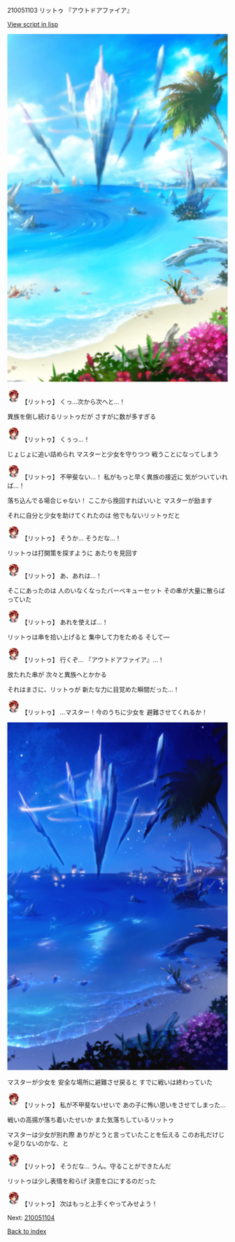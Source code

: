 210051103 リットゥ 『アウトドアファイア』

[View script in lisp](../scripts/210051103.txt)

![sea_beach_day.png](../images/backgrounds/sea_beach_day.png)

<img src="../images/units/2100511.png" alt="2100511.png" height="34"/>
【リットゥ】
くっ…次から次へと…！

異族を倒し続けるリットゥだが
さすがに数が多すぎる

<img src="../images/units/2100511.png" alt="2100511.png" height="34"/>
【リットゥ】
くぅっ…！

じょじょに追い詰められ
マスターと少女を守りつつ
戦うことになってしまう

<img src="../images/units/2100511.png" alt="2100511.png" height="34"/>
【リットゥ】
不甲斐ない…！
私がもっと早く異族の接近に
気がついていれば…！

落ち込んでる場合じゃない！
ここから挽回すればいいと
マスターが励ます

それに自分と少女を助けてくれたのは
他でもないリットゥだと

<img src="../images/units/2100511.png" alt="2100511.png" height="34"/>
【リットゥ】
そうか…
そうだな…！

リットゥは打開策を探すように
あたりを見回す

<img src="../images/units/2100511.png" alt="2100511.png" height="34"/>
【リットゥ】
あ、あれは…！

そこにあったのは
人のいなくなったバーベキューセット
その串が大量に散らばっていた

<img src="../images/units/2100511.png" alt="2100511.png" height="34"/>
【リットゥ】
あれを使えば…！

リットゥは串を拾い上げると
集中して力をためる
そして―

<img src="../images/units/2100511.png" alt="2100511.png" height="34"/>
【リットゥ】
行くぞ…
『アウトドアファイア』…！

放たれた串が
次々と異族へとかかる

それはまさに、リットゥが
新たな力に目覚めた瞬間だった…！

<img src="../images/units/2100511.png" alt="2100511.png" height="34"/>
【リットゥ】
…マスター！今のうちに少女を
避難させてくれるか！

![sea_beach_night.png](../images/backgrounds/sea_beach_night.png)

マスターが少女を
安全な場所に避難させ戻ると
すでに戦いは終わっていた

<img src="../images/units/2100511.png" alt="2100511.png" height="34"/>
【リットゥ】
私が不甲斐ないせいで
あの子に怖い思いをさせてしまった…

戦いの高揚が落ち着いたせいか
また気落ちしているリットゥ

マスターは少女が別れ際
ありがとうと言っていたことを伝える
このお礼だけじゃ足りないのかな、と

<img src="../images/units/2100511.png" alt="2100511.png" height="34"/>
【リットゥ】
そうだな…
うん。守ることができたんだ

リットゥは少し表情を和らげ
決意を口にするのだった

<img src="../images/units/2100511.png" alt="2100511.png" height="34"/>
【リットゥ】
次はもっと上手くやってみせよう！


Next: [210051104](210051104.md)

[Back to index](index.md)
